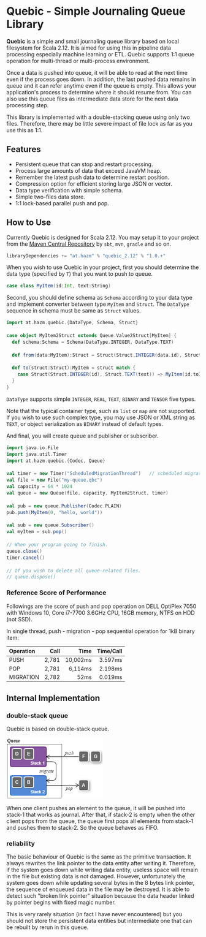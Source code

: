 # Quebic - Simple Journaling Queue Library

**Quebic** is a simple and small journaling queue library based on local filesystem for Scala 2.12. It is aimed for
using this in pipeline data processing especially machine learning or ETL. Quebic supports 1:1 queue operation for
multi-thread or multi-process environment.

Once a data is pushed into queue, it will be able to read at the next time even if the process goes down. In addition,
the last pushed data remains in queue and it can refer anytime even if the queue is empty. This allows your
application's process to determine where it should resume from. You can also use this queue files as intermediate data
store for the next data processing step.

This library is implemented with a double-stacking queue using only two files. Therefore, there may be little severe
impact of file lock as far as you use this as 1:1.

## Features

* Persistent queue that can stop and restart processing.
* Process large amounts of data that exceed JavaVM heap.
* Remember the latest push data to determine restart position.
* Compression option for efficient storing large JSON or vector.
* Data type verification with simple schema.
* Simple two-files data store.
* 1:1 lock-based parallel push and pop.

## How to Use

Currently Quebic is designed for Scala 2.12. You may setup it to your project from the
[Maven Central Repository](https://search.maven.org/#search%7Cga%7C1%7Ca%3A%22quebic_2.12%22) by `sbt`, `mvn`,
`gradle` and so on.

```build.sbt
libraryDependencies += "at.hazm" % "quebic_2.12" % "1.0.+"
```

When you wish to use Quebic in your project, first you should determine the data type (specified by `T`) that you want
to push to queue.

```scala
case class MyItem(id:Int, text:String)
```

Second, you should define schema as `Schema` according to your data type and implement converter between type `MyItem`
and `Struct`. The `DataType` sequence in schema must be same as `Struct` values.

```scala
import at.hazm.quebic.{DataType, Schema, Struct}

case object MyItem2Struct extends Queue.Value2Struct[MyItem] {
  def schema:Schema = Schema(DataType.INTEGER, DataType.TEXT)

  def from(data:MyItem):Struct = Struct(Struct.INTEGER(data.id), Struct.TEXT(data.text))

  def to(struct:Struct):MyItem = struct match {
    case Struct(Struct.INTEGER(id), Struct.TEXT(text)) => MyItem(id.toInt, text)
  }
}
```

`DataType` supports simple `INTEGER`, `REAL`, `TEXT`, `BINARY` and `TENSOR` five types.

Note that the typical container type, such as `list` or `map` are not supported. If you wish to use such complex type,
you may use JSON or XML string as `TEXT`, or object serialization as `BINARY` instead of default types.

And final, you will create queue and publisher or subscriber.

```scala
import java.io.File
import java.util.Timer
import at.hazm.quebic.{Codec, Queue}

val timer = new Timer("ScheduledMigrationThread")   // scheduled migration thread
val file = new File("my-queue.qbc")
val capacity = 64 * 1024
val queue = new Queue(file, capacity, MyItem2Struct, timer)

val pub = new queue.Publisher(Codec.PLAIN)
pub.push(MyItem(0, "hello, world"))

val sub = new queue.Subscriber()
val myItem = sub.pop()

// When your program going to finish.
queue.close()
timer.cancel()

// If you wish to delete all queue-related files.
// queue.dispose()
```

### Reference Score of Performance

Followings are the score of push and pop operation on DELL OptiPlex 7050 with Windows 10, Core i7-7700 3.6GHz CPU, 16GB
memory, NTFS on HDD (not SSD).

In single thread, push - migration - pop sequential operation for 1kB binary item:

| Operation | Call  | Time     | Time/Call |
|:----------|------:|---------:|----------:|
| PUSH      | 2,781 | 10,002ms | 3.597ms   |
| POP       | 2,781 | 6,114ms  | 2.198ms   |
| MIGRATION | 2,782 | 52ms     | 0.019ms   |

## Internal Implementation

### double-stack queue

Quebic is based on double-stack queue.

![double-stack queue](doc/double-stack_queue.png)

When one client pushes an element to the queue, it will be pushed into stack-1 that works as journal. After that, if
stack-2 is empty when the other client pops from the queue, the queue first pops all elements from stack-1 and pushes
them to stack-2. So the queue behaves as FIFO.

### reliability

The basic behaviour of Quebic is the same as the primitive transaction. It always rewrites the link pointer to the data
entity after writing it. Therefore, if the system goes down while writing data entity, useless space will remain in the
file but existing data is not damaged. However, unfortunately the system goes down while updating several bytes in the 8
bytes link pointer, the sequence of enqueued data in the file may be destroyed. It is able to detect such "broken link
pointer" situation because the data header linked by pointer begins with fixed magic number.

This is very rarely situation (in fact I have never encountered) but you should not store the persistent data entities
but intermediate one that can be rebuilt by rerun in this queue.
